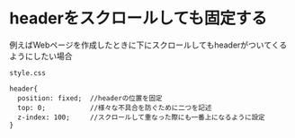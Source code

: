# headerをスクロールしても固定する

例えばWebページを作成したときに下にスクロールしてもheaderがついてくるようにしたい場合

`style.css`
```
header{
  position: fixed;  //headerの位置を固定
  top: 0;           //様々な不具合を防ぐために二つを記述
  z-index: 100;     //スクロールして重なった際にも一番上になるように設定
}
```